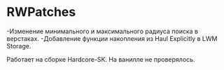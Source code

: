 # RWPatches
 
 -Изменение минимального и максимального радиуса поиска в верстаках.
 -Добавление функции накопления из Haul Explicitly в LWM Storage.
 
Работает на сборке Hardcore-SK. На ванилле не проверялось.
